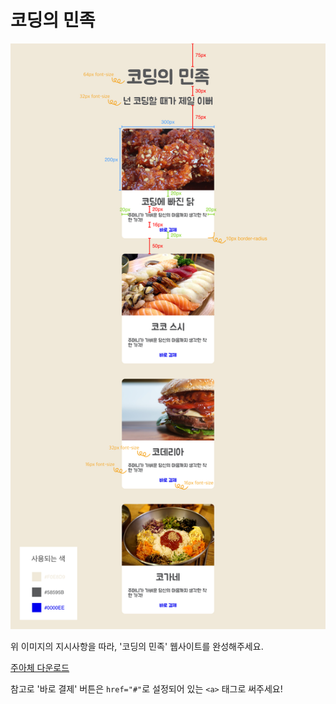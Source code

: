 # 코딩의 민족

![img](MhaAWnn.jpg)

위 이미지의 지시사항을 따라, '코딩의 민족' 웹사이트를 완성해주세요.

[주아체 다운로드](http://font.woowahan.com/jua/)

참고로 '바로 결제' 버튼은 `href="#"`로 설정되어 있는 `<a>` 태그로 써주세요!
